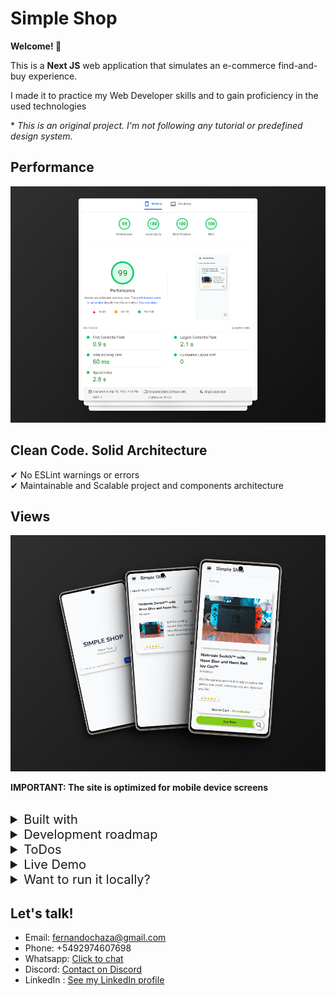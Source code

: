 # Simple Shop

**Welcome! 👋**

This is a **Next JS** web application that simulates an e-commerce find-and-buy experience.  

I made it to practice my Web Developer skills and to gain proficiency in the used technologies 

\* *This is an original project. I'm not following any tutorial or predefined design system.*

## Performance
![Website performance metrics](docs/screenshots/performance.png)

## Clean Code. Solid Architecture
✔ No ESLint warnings or errors  
✔ Maintainable and Scalable project and components architecture

## Views
![Screenshots of mobile views](docs/screenshots/3views.png)

**IMPORTANT: The site is optimized for mobile device screens**  
<br>

<details>
<summary style="font-size: 20px">Built with</summary>
<br>  

- [React](https://reactjs.org/)
- [Next.JS 13](https://nextjs.org/docs/app) - Using the brand new App Router paradigm
- [Typescript](https://www.typescriptlang.org/)
- [Tailwind CSS](https://tailwindcss.com/)
- [React Hook Form](https://react-hook-form.com/)
- [Auto Animate](https://auto-animate.formkit.com/) - For subtle animations
- [Vercel](https://vercel.com/)  
<br>
</details>


<details>
<summary style="font-size: 20px">Development roadmap</summary>
<br>

&nbsp;&nbsp; &#9745; Prepare environment  
&nbsp;&nbsp; &#9745; Create and clean-up Next.JS project  
&nbsp;&nbsp; &#9745; Configure main layout (Fonts, Metadata for SEO)  
&nbsp;&nbsp; &#9745; Create pages using App router paradigm  
&nbsp;&nbsp; &#9745; Create landing page with search bar  
&nbsp;&nbsp; &#9745; Handle search functionality with React Hook Forms  
&nbsp;&nbsp; &#9745; Create results page  
&nbsp;&nbsp; &#9745; Create product page  
&nbsp;&nbsp; &#9745; Add neumorphism style. Using Tailwind CSS  
&nbsp;&nbsp; &#9745; Add simple transitions to improve UI  
&nbsp;&nbsp; &#9745; Create endpoints for products searching using route.ts inside API route  
&nbsp;&nbsp; &#9745; Check accessibility (aria labels, contrast issues)  
&nbsp;&nbsp; &#9745; Optimize for performance (es, fonts preloading)  
&nbsp;&nbsp; &#9745; Check and fix linter suggestions  
&nbsp;&nbsp; &#9745; Deploy on Vercel  
&nbsp;&nbsp; &#9745; Create Readme  
<br>

</details>

<details>
<summary style="font-size: 20px">ToDos</summary>
<br>

&nbsp;&nbsp; &#9744; Add end-to-end testing  
&nbsp;&nbsp; &#9744; Add media queries  
&nbsp;&nbsp; &#9744; Add skeletons on loading  
&nbsp;&nbsp; &#9744; Improve error handling and error displaying  
<br>

</details>

<details>
<summary style="font-size: 20px">Live Demo</summary>
<br>

Check out and test the live demo of the application: [Simple Shop](https://simple-shop-nine.vercel.app/)

** Please, feel free to reach out to me if you have any suggestions **

<br>

</details>


<details>
<summary style="font-size: 20px">Want to run it locally?</summary>
<br>
Follow these steps:

1. Clone the repository.
   - `git clone https://github.com/fernandochaza/pruebas-tecnicas.git`  


2. Access the project folder.
   - The project files are in a subdirectory. You will need to access it before installing the dependencies.
   - The directory is: `02-bazar-universal/fernandochaza/simple-shop` 

3. Install dependencies.

   - Once you're in 'simple-shop' directory, run: 
     - `npm install`

4. Start the development server with: 
   - `npm run dev`

</details>

## Let's talk!

* Email: fernandochaza@gmail.com
* Phone: +5492974607698
* Whatsapp: [Click to chat](https://wa.me/5492974607698) 
* Discord: [Contact on Discord](https://discord.com/users/413889897909321729)
* LinkedIn : [See my LinkedIn profile](https://www.linkedin.com/in/fernandochazarreta/)
